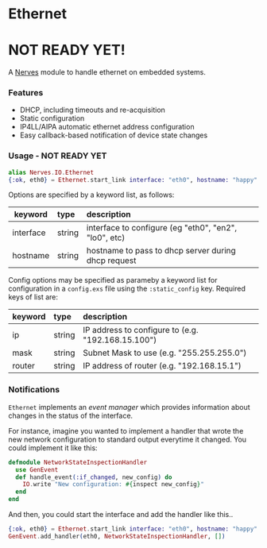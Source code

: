 Ethernet
========

# NOT READY YET!

A [Nerves](http://nerves-project.org) module to handle ethernet on embedded
systems.

### Features

* DHCP, including timeouts and re-acquisition
* Static configuration
* IP4LL/AIPA automatic ethernet address configuration
* Easy callback-based notification of device state changes

### Usage - NOT READY YET

```elixir
alias Nerves.IO.Ethernet
{:ok, eth0} = Ethernet.start_link interface: "eth0", hostname: "happy"
```

Options are specified by a keyword list, as follows:

keyword   | type       | description
----------|:---------- |:-----------
interface | string     | interface to configure (eg "eth0", "en2", "lo0", etc)
hostname  | string     | hostname to pass to dhcp server during dhcp request

Config options may be specified as parameby a keyword list for configuration in a `config.exs` file using the `:static_config` key.  Required keys of list are:

keyword   | type       | description
----------|:---------- |:-----------
ip        | string     | IP address to configure to (e.g. "192.168.15.100")
mask      | string     | Subnet Mask to use (e.g. "255.255.255.0")
router    | string     | IP address of router (e.g. "192.168.15.1")

### Notifications

`Ethernet` implements an _event manager_ which provides information about changes in the status of the interface.

For instance, imagine you wanted to implement a handler that wrote the new network configuration to standard output everytime it changed.   You could implement it like this:

```elixir
defmodule NetworkStateInspectionHandler
  use GenEvent
  def handle_event(:if_changed, new_config) do
    IO.write "New configuration: #{inspect new_config}"
  end
end
```

And then, you could start the interface and add the handler like this..

```elixir
{:ok, eth0} = Ethernet.start_link interface: "eth0", hostname: "happy"
GenEvent.add_handler(eth0, NetworkStateInspectionHandler, [])
```
